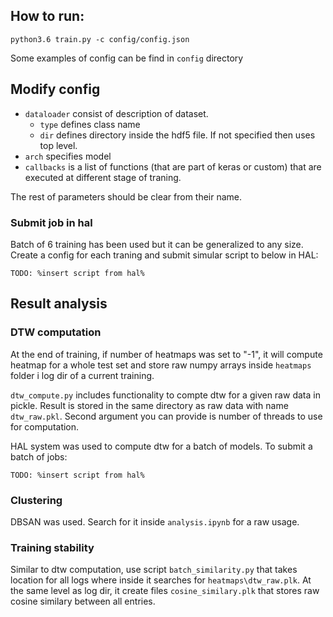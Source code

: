 ## How to run:

``python3.6 train.py -c config/config.json``

Some examples of config can be find in `config` directory

## Modify config

* `dataloader` consist of description of dataset.
  * `type` defines class name
  * `dir` defines directory inside the hdf5 file. If not specified then uses top level.
* `arch` specifies model
* `callbacks` is a list of functions (that are part of keras or custom) that are executed at different stage of traning.

The rest of parameters should be clear from their name.

### Submit job in hal

Batch of 6 training has been used but it can be generalized to any size. Create a config for each traning and submit simular script to below in HAL:

```TODO: %insert script from hal%```

## Result analysis

### DTW computation

At the end of training, if number of heatmaps was set to "-1", it will compute heatmap for a whole test set and store raw numpy arrays inside ``heatmaps`` folder i log dir of a current training.

``dtw_compute.py`` includes functionality to compte dtw for a given raw data in pickle. Result is stored in the same directory as raw data with name ``dtw_raw.pkl``. Second argument you can provide is number of threads to use for computation.

HAL system was used to compute dtw for a batch of models. To submit a batch of jobs:

```TODO: %insert script from hal%```

### Clustering

DBSAN was used. Search for it inside ``analysis.ipynb`` for a raw usage.

### Training stability

Similar to dtw computation, use script ``batch_similarity.py`` that takes location for all logs where inside it searches for ``heatmaps\dtw_raw.plk``. At the same level as log dir, it create files ``cosine_similary.plk`` that stores raw cosine similary between all entries.
